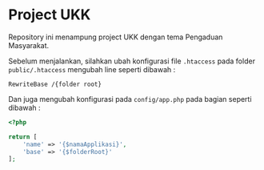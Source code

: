 # Project UKK

Repository ini menampung project UKK dengan tema Pengaduan Masyarakat.

Sebelum menjalankan, silahkan ubah konfigurasi file `.htaccess` pada folder `public/.htaccess` mengubah line seperti dibawah :

```htaccess
RewriteBase /{folder root}
```

Dan juga mengubah konfigurasi pada `config/app.php` pada bagian seperti dibawah :

```php
<?php

return [
	'name' => '{$namaApplikasi}',
	'base' => '{$folderRoot}'
];
```
